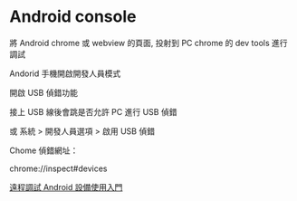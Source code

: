 # Android console

將 Android chrome 或 webview 的頁面, 投射到 PC chrome 的 dev tools 進行調試

Andorid 手機開啟開發人員模式

開啟 USB 偵錯功能

接上 USB 線後會跳是否允許 PC 進行 USB 偵錯

或 系統 > 開發人員選項 > 啟用 USB 偵錯

Chome 偵錯網址：

chrome://inspect#devices

[遠程調試 Android 設備使用入門](https://developers.google.com/web/tools/chrome-devtools/remote-debugging)
